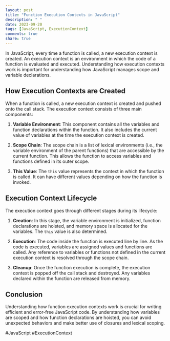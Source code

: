 ```yaml
---
layout: post
title: "Function Execution Contexts in JavaScript"
description: " "
date: 2023-09-20
tags: [JavaScript, ExecutionContext]
comments: true
share: true
---
```


In JavaScript, every time a function is called, a new execution context is created. An execution context is an environment in which the code of a function is evaluated and executed. Understanding how execution contexts work is important for understanding how JavaScript manages scope and variable declarations.

## How Execution Contexts are Created

When a function is called, a new execution context is created and pushed onto the call stack. The execution context consists of three main components:

1. **Variable Environment**: This component contains all the variables and function declarations within the function. It also includes the current value of variables at the time the execution context is created.

2. **Scope Chain**: The scope chain is a list of lexical environments (i.e., the variable environment of the parent functions) that are accessible by the current function. This allows the function to access variables and functions defined in its outer scope.

3. **This Value**: The `this` value represents the context in which the function is called. It can have different values depending on how the function is invoked.

## Execution Context Lifecycle

The execution context goes through different stages during its lifecycle:

1. **Creation**: In this stage, the variable environment is initialized, function declarations are hoisted, and memory space is allocated for the variables. The `this` value is also determined.

2. **Execution**: The code inside the function is executed line by line. As the code is executed, variables are assigned values and functions are called. Any reference to variables or functions not defined in the current execution context is resolved through the scope chain.

3. **Cleanup**: Once the function execution is complete, the execution context is popped off the call stack and destroyed. Any variables declared within the function are released from memory.

## Conclusion

Understanding how function execution contexts work is crucial for writing efficient and error-free JavaScript code. By understanding how variables are scoped and how function declarations are hoisted, you can avoid unexpected behaviors and make better use of closures and lexical scoping.

#JavaScript #ExecutionContext